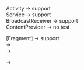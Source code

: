 Activity -> support </br>
Service -> support </br>
BroadcastReceiver -> support </br>
ContentProvider -> no test </br>

[Fragment] -> support </br>
 ->  </br>
 ->  </br>

 ->  </br>